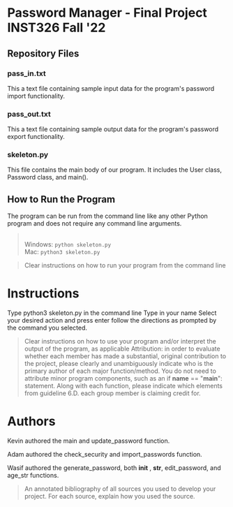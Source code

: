 # Password Manager - Final Project INST326 Fall '22

## Repository Files
### pass_in.txt
This a text file containing sample input data for the program's password import functionality.

### pass_out.txt
This a text file containing sample output data for the program's password export functionality.

### skeleton.py
This file contains the main body of our program. It includes the User class, Password class, and main().

## How to Run the Program
The program can be run from the command line like any other Python program and does not require any command line arguments.
> <br>Windows: `python skeleton.py`
> <br>Mac: `python3 skeleton.py`

> Clear instructions on how to run your program from the command line

# Instructions
Type python3 skeleton.py in the command line
Type in your name
Select your desired action and press enter
follow the directions as prompted by the command you selected. 

> Clear instructions on how to use your program and/or interpret the output of the program, as applicable
> Attribution: in order to evaluate whether each member has made a substantial, original contribution to the project, please clearly and unambiguously indicate who is the primary author of each major function/method. You do not need to attribute minor program components, such as an if __name__ == "__main__": statement. Along with each function, please indicate which elements from guideline 6.D. each group member is claiming credit for.

# Authors
Kevin authored the main and update_password function.

Adam authored the check_security and import_passwords function.

Wasif authored the generate_password, both __init__ , __str__, edit_password, and age_str functions. 

> An annotated bibliography of all sources you used to develop your project. For each source, explain how you used the source.
